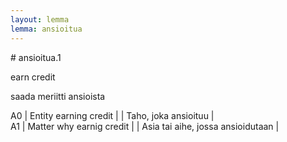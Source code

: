 ```yaml
---
layout: lemma
lemma: ansioitua
---
```


<div class="sense">
# <span class="sensename">ansioitua.1</span>

<span class="description">earn credit</span>

<span class="description">saada meriitti ansioista</span>

A0 | Entity earning credit |   | Taho, joka ansioituu |  
A1 | Matter why earnig credit |   | Asia tai aihe, jossa ansioidutaan |  

</div>

